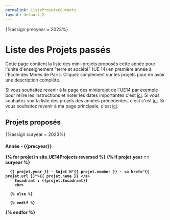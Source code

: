 ```yaml
---
permalink: ListeProjetsCourants
layout: default_2
---
```

{%assign precyear = 2023%}

# Liste des Projets passés

Cette page contient la liste des mini-projets proposés cette année pour l'unité d'enseignement "terre et société" (UE 14) en première année à l'Ecole des Mines de Paris. Cliquez simplement sur les projets pour en avoir une description complète.

Si vous souhaitez revenir à la page des miniprojet de l'UE14 par exemple pour relire les instructions et noter les dates importantes c'est [ici]({{site.url}}/MINES-UE14-miniprojet.html). Si vous souhaitez voir la liste des projets des années précédentes, c'est c'est [ici]({{site.url}}/ListeProjetsPrecedents.html). Si vous souhaitez revenir à ma page principale, c'est [ici]({{site.url}}/index.html).

## Projets proposés
{%assign curyear = 2023%}
<h4>
         <a id="annee{{precyear}}"> Année - {{precyear}}
         <br> <br>
{% for projet in site.UE14Projects reversed %}
      {% if projet.year == curyear %}

      {{ projet.year }} - Sujet N°{{ projet.number }} - <a href="{{ projet.url }}">{{ projet.name }} </a>
        Encadrant : {{projet.Encadrant}}  
        <br>

      {% else %}

      {% endif %}


{% endfor %}
